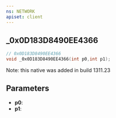 ```yaml
---
ns: NETWORK
apiset: client
---
```

## _0x0D183D8490EE4366

```c
// 0x0D183D8490EE4366
void _0x0D183D8490EE4366(int p0,int p1);
```

Note: this native was added in build 1311.23

## Parameters
* **p0**:
* **p1**: